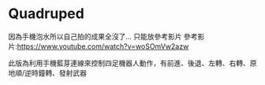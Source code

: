 # Quadruped

因為手機泡水所以自己拍的成果全沒了... 只能放參考影片
參考影片:https://www.youtube.com/watch?v=woSOmVw2azw


此版為利用手機藍芽連線來控制四足機器人動作，有前進、後退、左轉、右轉、原地順/逆時鐘轉、發射武器
